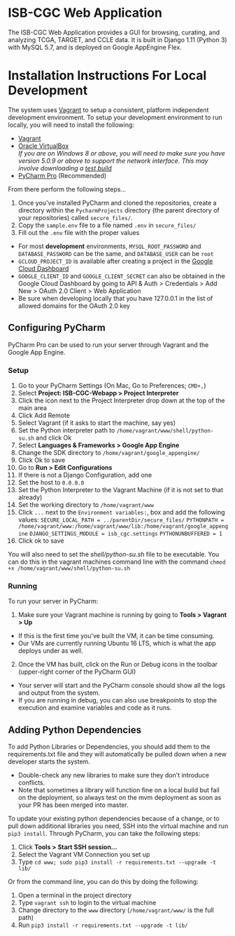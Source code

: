 # ISB-CGC Web Application

The ISB-CGC Web Application provides a GUI for browsing, curating, and analyzing TCGA, TARGET, and CCLE data. It is built in Django 1.11 (Python 3) with MySQL 5.7, and is deployed on Google AppEngine Flex.

# Installation Instructions For Local Development

The system uses [Vagrant](https://www.vagrantup.com/) to setup a consistent, platform independent development environment. To setup your development environment to run locally, you will need to install the following:

 * [Vagrant](https://www.vagrantup.com/downloads.html)
 * [Oracle VirtualBox](https://www.virtualbox.org/wiki/Downloads)<br>*If you are on Windows 8 or above, you will need to make sure you have version 5.0.9 or above to support the network interface. This may involve downloading a [test build](https://www.virtualbox.org/wiki/Testbuilds)*
 * [PyCharm Pro](https://www.jetbrains.com/pycharm/) (Recommended)

From there perform the following steps...

 1. Once you've installed PyCharm and cloned the repositories, create a directory within the `PycharmProjects` directory (the parent directory of your repositories) called `secure_files/`.
 2. Copy the `sample.env` file to a file named `.env` in `secure_files/`
 3. Fill out the `.env` file with the proper values
   * For most **development** environments, `MYSQL_ROOT_PASSWORD` and `DATABASE_PASSWORD` can be the same, and `DATABASE_USER` can be `root`
   * `GCLOUD_PROJECT_ID` is available after creating a project in the [Google Cloud Dashboard](https://console.developers.google.com/)
   * `GOOGLE_CLIENT_ID` and `GOOGLE_CLIENT_SECRET` can also be obtained in the Google Cloud Dashboard by going to API & Auth > Credentials > Add New > OAuth 2.0 Client > Web Application
   * Be sure when developing locally that you have 127.0.0.1 in the list of allowed domains for the OAuth 2.0 key

## Configuring PyCharm

PyCharm Pro can be used to run your server through Vagrant and the Google App Engine.

### Setup

 1. Go to your PyCharm Settings (On Mac, Go to Preferences; `CMD+,`)
 2. Select **Project: ISB-CGC-Webapp > Project Interpreter**
 3. Click the icon next to the Project Interpreter drop down at the top of the main area
 4. Click Add Remote
 5. Select Vagrant (if it asks to start the machine, say yes)
 6. Set the Python interpreter path to `/home/vagrant/www/shell/python-su.sh` and click Ok
 7. Select **Languages & Frameworks > Google App Engine**
 8. Change the SDK directory to `/home/vagrant/google_appengine/`
 9. Click Ok to save
 10. Go to **Run > Edit Configurations**
 11. If there is not a Django Configuration, add one
 12. Set the host to `0.0.0.0`
 13. Set the Python Interpreter to the Vagrant Machine (if it is not set to that already)
 14. Set the working directory to `/home/vagrant/www`
 15. Click `...` next to the `Environment variables:`, box and add the following values:
     `SECURE_LOCAL_PATH = ../parentDir/secure_files/`
     `PYTHONPATH = /home/vagrant/www:/home/vagrant/www/lib:/home/vagrant/google_appengine`
     `DJANGO_SETTINGS_MODULE = isb_cgc.settings`
     `PYTHONUNBUFFERED = 1`
 16. Click ok to save

You will also need to set the *shell/python-su.sh* file to be executable. You can do this in the vagrant machines command line with the command `chmod +x /home/vagrant/www/shell/python-su.sh`

### Running

To run your server in PyCharm:

 1. Make sure your Vagrant machine is running by going to **Tools > Vagrant > Up**
  * If this is the first time you've built the VM, it can be time consuming.
  * Our VMs are currently running Ubuntu 16 LTS, which is what the app deploys under as well.
 2. Once the VM has built, click on the Run or Debug icons in the toolbar (upper-right corner of the PyCharm GUI)
  * Your server will start and the PyCharm console should show all the logs and output from the system. 
  * If you are running in debug, you can also use breakpoints to stop the execution and examine variables and code as it runs.

## Adding Python Dependencies

To add Python Libraries or Dependencies, you should add them to the requirements.txt file and they will automatically be pulled down when a new developer starts the system.
 * Double-check any new libraries to make sure they don't introduce conflicts.
 * Note that sometimes a library will function fine on a local build but fail on the deployment, so always test on the mvm deployment as soon as your PR has been merged into master.

To update your existing python dependencies because of a change, or to pull down additional libraries you need, SSH into the virtual machine and run `pip3 install`. Through PyCharm, you can take the following steps:

 1. Click **Tools > Start SSH session...**
 2. Select the Vagrant VM Connection you set up
 3. Type `cd www; sudo pip3 install -r requirements.txt --upgrade -t lib/`

Or from the command line, you can do this by doing the following:

 1. Open a terminal in the project directory
 2. Type `vagrant ssh` to login to the virtual machine
 3. Change directory to the `www` directory (`/home/vagrant/www/` is the full path)
 4. Run `pip3 install -r requirements.txt --upgrade -t lib/`


